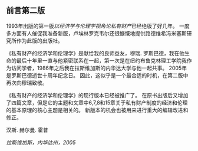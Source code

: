## 前言第二版

1993年出版的第一版*以经济学与伦理学视角论私有财产*已经绝版了好几年。 一度多方面有人催促我准备新版，卢埃林罗克韦尔还很慷慨地提供路德维希冯米塞斯研究所作为此版的出版社。

《私有财产的经济学和伦理学》是献给我的良师益友，穆瑞. 罗斯巴德，我在他生命的最后十年里一直与他紧密联系在一起，第一次是在纽约布鲁克林理工学院我作为访问学者，1986年之后我在拉斯维加斯的内华达大学与他一起共事。 2005年是罗斯巴德逝世十周年纪念日。 因此，这似乎是一个最合适的时机，在第二版中再次向穆瑞致敬。

《私有财产的经济学和伦理学》的现行版本已经被推广了。 在原书出版后又增加了四篇文章，但是它的主题和文章中6,7,8和15章关于私有财产制度的经济和伦理的基本原理的核心主题是相关的。 新版本的机会也被用来进行重大的编辑改进和修正。

汉斯. 赫尔曼. 霍普

*拉斯维加斯，内华达州，2005*